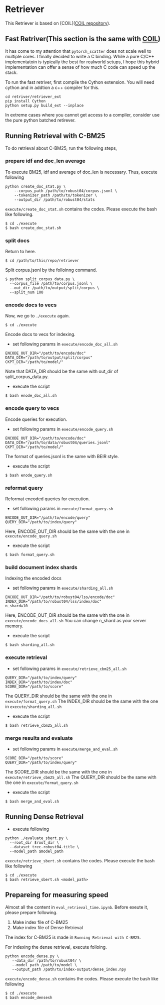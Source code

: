 # Retriever
This Retriever is based on [COIL]([COIL repository](https://github.com/luyug/COIL/tree/main/retriever)).

## Fast Retriver(This section is the same with [COIL](https://github.com/luyug/COIL/tree/main/retriever))
It has come to my attention that `pytorch_scatter` does not scale well to multiple cores. I finally decided to write a C binding. While a pure C/C++ implementatoin 
is typically the best for realworld setups, I hope this hybrid implementation can offer a sense of how much C code can speed up the stack.

To run the fast retriver, first compile the Cython extension. You will need cython and in addtion a c++ compiler for this.
```
cd retriver/retriever_ext
pip install Cython
python setup.py build_ext --inplace
```
In extreme cases where you cannot get access to a compiler, consider use the pure python batched retirever.
## Running Retrieval with C-BM25
To do retrieval about C-BM25, run the following steps,

### prepare idf and doc_len average
To execute BM25, idf and average of doc_len is necessary. Thus, execute following 

```
python create_doc_stat.py \
    --corpus_path /path/to/robust04/corpus.jsonl \
    --tokenizer_path /path/to/tokenizer \
    --output_dir /path/to/robust04/stats
```

`execute/create_doc_stat.sh` contains the codes.
Please execute the bash like following.

```
$ cd ./execute
$ bash create_doc_stat.sh
```

### split docs
Return to here.
```
$ cd /path/to/this/repo/retriever
```

Split corpus.jsonl by the folloinng command.
```
$ python split_corpus_data.py \
  --corpus_file /path/to/corpus.jsonl \
  --out_dir /path/to/output/split/corpus \
  --split_num 100
```

### encode docs to vecs
Now, we go to `./execute` again.

```
$ cd ./execute
```

Encode docs to vecs for indexing. 

- set following params in `execute/encode_doc_all.sh`
```
ENCODE_OUT_DIR="/path/to/encode/doc"
DATA_DIR="/path/to/output/split/corpus"
CKPT_DIR="/path/to/model/"
```

Note that DATA_DIR should be the same with out_dir of split_corpus_data.py.

- execute the script
```
$ bash enode_doc_all.sh
```

### encode query to vecs
Encode queries for execution.

- set following params in `execute/encode_query.sh`
```
ENCODE_OUT_DIR="/path/to/encode/doc"
DATA_DIR="/path/to/data/robust04/queries.jsonl"
CKPT_DIR="/path/to/model/"
```

The format of queries.jsonl is the same with BEIR style.

- execute the script
```
$ bash enode_query.sh
```

### reformat query
Reformat encoded queries for execution.

- set  following params in `execute/format_query.sh`
```
ENCODE_OUT_DIR="/path/to/encode/query"
QUERY_DIR="/path/to/index/query"
```
Here, ENCODE_OUT_DIR should be the same with the one in `execute/encode_query.sh`

- execute the script
```
$ bash format_query.sh
```

### build document index shards 
Indexing the encoded docs

- set following params in `execute/sharding_all.sh`
```
ENCODE_OUT_DIR="/path/to/robust04/lss/encode/doc"
INDEX_DIR="/path/to/robust04/lss/index/doc"
n_shard=10
```
Here, ENCODE_OUT_DIR should be the same with the one in `execute/encode_docs_all.sh`
You can change n_shard as your server memory.

- execute the script
```
$ bash sharding_all.sh
```

### execute retrieval
- set following params in `execute/retrieve_cbm25_all.sh`
```
QUERY_DIR="/path/to/index/query"
INDEX_DIR="/path/to/index/doc"
SCORE_DIR="/path/to/score"
```
The QUERY_DIR should be the same with the one in `execute/format_query.sh`
The INDEX_DIR should be the same with the one in `execute/sharding_all.sh`

- execute the script
```
$ bash retrieve_cbm25_all.sh
```

### merge results and evaluate
- set following params in `execute/merge_and_eval.sh`
```
SCORE_DIR="/path/to/score"
QUERY_DIR="/path/to/index/query"
```
The SCORE_DIR should be the same with the one in `execute/retrieve_cbm25_all.sh`
The QUERY_DIR should be the same with the one in `execute/format_query.sh`

- execute the script
```
$ bash merge_and_eval.sh
```


## Running Dense Retrieval 
- execute following
```
python ./evaluate_sbert.py \
  --root_dir $root_dir \
  --dataset trec-robust04-title \
  --model_path $model_path
```

`execute/retrieve_sbert.sh` contains the codes.
Please execute the bash like following

```
$ cd ./execute
$ bash retrieve_sbert.sh <model_path>
```

## Prepareing for measuring speed
Almost all the content in `eval_retrieval_time.ipynb`. 
Before exeute it, please prepare following.

1. Make index file of C-BM25
2. Make index file of Dense Retrieval

The index for C-BM25 is made in `Running Retrieval with C-BM25`.

For indexing the dense retrieval, execute folloing.
```
python encode_dense.py \
   --data_dir /path/to/robust04/ \
   --model_path /path/to/model \
   --output_path /path/to/index-output/dense_index.npy
```

`execute/encode_dense.sh` contains the codes.
Please execute the bash like following

```
$ cd ./execute
$ bash encode_densesh
```
